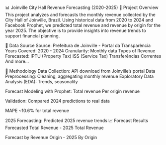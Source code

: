 📊 Joinville City Hall Revenue Forecasting (2020-2025)
🔎 Project Overview
This project analyzes and forecasts the monthly revenue collected by the City Hall of Joinville, Brazil.
Using historical data from 2020 to 2024 and Facebook Prophet, we predicted total revenue and revenue by origin for the year 2025.
The objective is to provide insights into revenue trends to support financial planning.

📂 Data Source
Source: Prefeitura de Joinville - Portal da Transparência
Years Covered: 2020 - 2024
Granularity: Monthly data
Types of Revenue Forecasted:
IPTU (Property Tax)
ISS (Service Tax)
Transferências Correntes
And more...

🔨 Methodology
Data Collection: API download from Joinville’s portal
Data Preprocessing: Cleaning, aggregating monthly revenue
Exploratory Data Analysis (EDA): Trends, seasonality

Forecast Modeling with Prophet:
Total revenue
Per origin revenue

Validation:
Compared 2024 predictions to real data

MAPE ~10.6% for total revenue

2025 Forecasting:
Predicted 2025 revenue trends
📈 Forecast Results
Forecasted Total Revenue - 2025
Total Revenue

Forecast by Revenue Origin - 2025
By Origin
